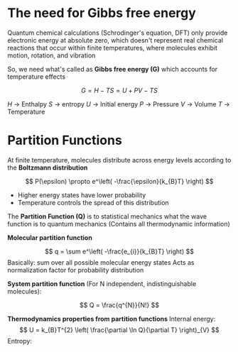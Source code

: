 
# The need for Gibbs free energy

Quantum chemical calculations (Schrodinger's equation, DFT) only provide electronic energy at absolute zero, which doesn't represent real chemical reactions that occur within finite temperatures, where molecules exhibit motion, rotation, and vibration

So, we need what's called as **Gibbs free energy (G)** which accounts for temperature effects

$$
G = H-TS = U+PV-TS
$$

$H$ -> Enthalpy
$S$ -> entropy
$U$ -> Initial energy
$P$ -> Pressure
$V$ -> Volume
$T$ -> Temperature

# Partition Functions

At finite temperature, molecules distribute across energy levels according to the **Boltzmann distribution**

$$
P(\epsilon) \propto e^\left( -\frac{\epsilon}{k_{B}T} \right)
$$

- Higher energy states have lower probability
- Temperature controls the spread of this distribution


The **Partition Function (Q)** is to statistical mechanics what the wave function is to quantum mechanics (Contains all thermodynamic information)

**Molecular partition function**

$$
q = \sum e^\left( -\frac{e_{i}}{k_{B}T} \right)
$$
Basically: sum over all possible molecular energy states
Acts as normalization factor for probability distribution

**System partition function** (For N independent, indistinguishable molecules):

$$
Q = \frac{q^{N}}{N!}
$$

**Thermodynamics properties from partition functions**
Internal energy:
$$
U = k_{B}T^{2} \left( \frac{\partial \ln Q}{\partial T} \right)_{V}
$$
Entropy: